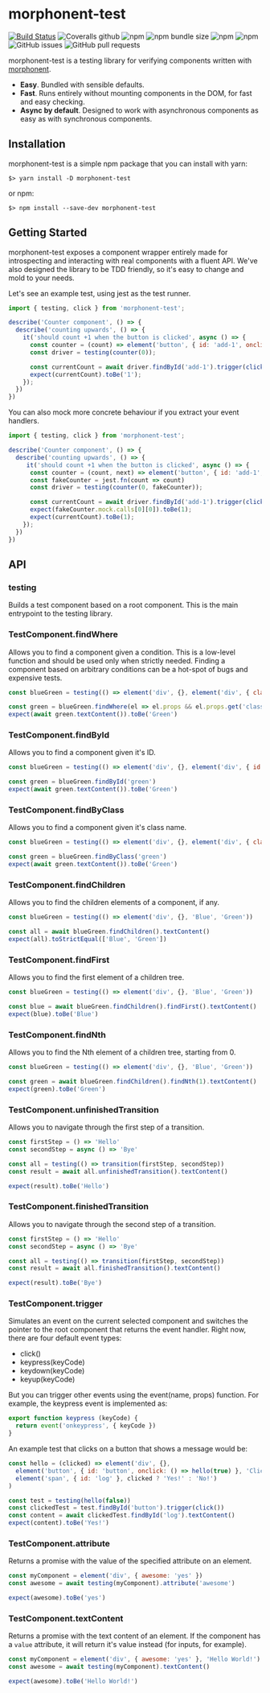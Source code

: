 # morphonent-test
[![Build Status](https://img.shields.io/endpoint.svg?url=https%3A%2F%2Factions-badge.atrox.dev%2Fkmruiz%2Fmorphonent-test%2Fbadge&style=flat)](https://actions-badge.atrox.dev/kmruiz/morphonent-test/goto)
![Coveralls github](https://img.shields.io/coveralls/github/kmruiz/morphonent-test)
![npm](https://img.shields.io/npm/v/morphonent-test.svg) 
![npm bundle size](https://img.shields.io/bundlephobia/min/morphonent-test.svg) 
![npm](https://img.shields.io/npm/dm/morphonent-test.svg)
![npm](https://img.shields.io/npm/l/morphonent-test.svg)
![GitHub issues](https://img.shields.io/github/issues/kmruiz/morphonent-test.svg)
![GitHub pull requests](https://img.shields.io/github/issues-pr/kmruiz/morphonent-test.svg)

morphonent-test is a testing library for verifying components written with [morphonent](https://github.com/kmruiz/morphonent).

* **Easy**. Bundled with sensible defaults.
* **Fast**. Runs entirely without mounting components in the DOM, for fast and easy checking.
* **Async by default**. Designed to work with asynchronous components as easy as with synchronous components.

## Installation

morphonent-test is a simple npm package that you can install with yarn:

`$> yarn install -D morphonent-test`

or npm:

`$> npm install --save-dev morphonent-test`

## Getting Started

morphonent-test exposes a component wrapper entirely made for introspecting and interacting with real components with a fluent API.
We've also designed the library to be TDD friendly, so it's easy to change and mold to your needs.

Let's see an example test, using jest as the test runner.

```js
import { testing, click } from 'morphonent-test';

describe('Counter component', () => {
  describe('counting upwards', () => {
    it('should count +1 when the button is clicked', async () => {
      const counter = (count) => element('button', { id: 'add-1', onclick: () => counter(count + 1) }, count);
      const driver = testing(counter(0));

      const currentCount = await driver.findById('add-1').trigger(click()).textContent();
      expect(currentCount).toBe('1');
    });
  })
})
```

You can also mock more concrete behaviour if you extract your event handlers.

```js
import { testing, click } from 'morphonent-test';

describe('Counter component', () => {
  describe('counting upwards', () => {
     it('should count +1 when the button is clicked', async () => {
      const counter = (count, next) => element('button', { id: 'add-1', onclick: () => next(count + 1, next) }, count);
      const fakeCounter = jest.fn(count => count)
      const driver = testing(counter(0, fakeCounter));

      const currentCount = await driver.findById('add-1').trigger(click()).textContent();
      expect(fakeCounter.mock.calls[0][0]).toBe(1);
      expect(currentCount).toBe(1);
    });
  })
})
```

## API

### testing

Builds a test component based on a root component. This is the main entrypoint to the testing library.

### TestComponent.findWhere

Allows you to find a component given a condition. This is a low-level function and should be used only when strictly needed. Finding a component based on arbitrary conditions can be a hot-spot of bugs and expensive tests.

```js
const blueGreen = testing(() => element('div', {}, element('div', { class: 'blue' }, 'Blue'), element('div', { class: 'green' }, 'Green')))

const green = blueGreen.findWhere(el => el.props && el.props.get('class') === 'green')
expect(await green.textContent()).toBe('Green')
```

### TestComponent.findById

Allows you to find a component given it's ID.

```js
const blueGreen = testing(() => element('div', {}, element('div', { id: 'blue' }, 'Blue'), element('div', { id: 'green' }, 'Green')))

const green = blueGreen.findById('green')
expect(await green.textContent()).toBe('Green')
```

### TestComponent.findByClass

Allows you to find a component given it's class name.

```js
const blueGreen = testing(() => element('div', {}, element('div', { class: 'blue' }, 'Blue'), element('div', { class: 'green' }, 'Green')))

const green = blueGreen.findByClass('green')
expect(await green.textContent()).toBe('Green')
```

### TestComponent.findChildren

Allows you to find the children elements of a component, if any.

```js
const blueGreen = testing(() => element('div', {}, 'Blue', 'Green'))

const all = await blueGreen.findChildren().textContent()
expect(all).toStrictEqual(['Blue', 'Green'])
```

### TestComponent.findFirst

Allows you to find the first element of a children tree.

```js
const blueGreen = testing(() => element('div', {}, 'Blue', 'Green'))

const blue = await blueGreen.findChildren().findFirst().textContent()
expect(blue).toBe('Blue')
```

### TestComponent.findNth

Allows you to find the Nth element of a children tree, starting from 0.

```js
const blueGreen = testing(() => element('div', {}, 'Blue', 'Green'))

const green = await blueGreen.findChildren().findNth(1).textContent()
expect(green).toBe('Green')
```

### TestComponent.unfinishedTransition

Allows you to navigate through the first step of a transition.

```js
const firstStep = () => 'Hello'
const secondStep = async () => 'Bye'

const all = testing(() => transition(firstStep, secondStep))
const result = await all.unfinishedTransition().textContent()

expect(result).toBe('Hello')
```

### TestComponent.finishedTransition

Allows you to navigate through the second step of a transition.

```js
const firstStep = () => 'Hello'
const secondStep = async () => 'Bye'

const all = testing(() => transition(firstStep, secondStep))
const result = await all.finishedTransition().textContent()

expect(result).toBe('Bye')
```

### TestComponent.trigger

Simulates an event on the current selected component and switches the pointer to the root component that returns the event handler. Right now, there are four default event types:

* click()
* keypress(keyCode)
* keydown(keyCode)
* keyup(keyCode)

But you can trigger other events using the event(name, props) function. For example, the keypress event is implemented as:

```js
export function keypress (keyCode) {
  return event('onkeypress', { keyCode })
}
```

An example test that clicks on a button that shows a message would be:

```js
const hello = (clicked) => element('div', {},
  element('button', { id: 'button', onclick: () => hello(true) }, 'Click me!'),
  element('span', { id: 'log' }, clicked ? 'Yes!' : 'No!')
)

const test = testing(hello(false))
const clickedTest = test.findById('button').trigger(click())
const content = await clickedTest.findById('log').textContent()
expect(content).toBe('Yes!')
```

### TestComponent.attribute

Returns a promise with the value of the specified attribute on an element.

```js
const myComponent = element('div', { awesome: 'yes' })
const awesome = await testing(myComponent).attribute('awesome')

expect(awesome).toBe('yes')
```


### TestComponent.textContent

Returns a promise with the text content of an element. If the component has a `value` attribute, it will return it's value instead (for inputs, for example).

```js
const myComponent = element('div', { awesome: 'yes' }, 'Hello World!')
const awesome = await testing(myComponent).textContent()

expect(awesome).toBe('Hello World!')
```